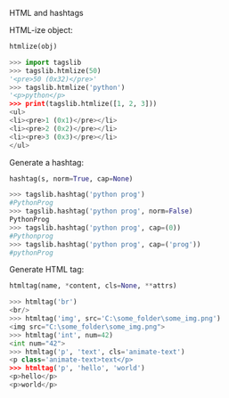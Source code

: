 HTML and hashtags

HTML-ize object:
```python
htmlize(obj)
```
```python
>>> import tagslib
>>> tagslib.htmlize(50)
'<pre>50 (0x32)</pre>'
>>> tagslib.htmlize('python')
'<p>python</p>
>>> print(tagslib.htmlize([1, 2, 3]))
<ul>
<li><pre>1 (0x1)</pre></li>
<li><pre>2 (0x2)</pre></li>
<li><pre>3 (0x3)</pre></li>
</ul>
```
Generate a hashtag:
```python
hashtag(s, norm=True, cap=None)
```
```python
>>> tagslib.hashtag('python prog')
#PythonProg
>>> tagslib.hashtag('python prog', norm=False)
PythonProg
>>> tagslib.hashtag('python prog', cap=(0))
#Pythonprog
>>> tagslib.hashtag('python prog', cap=('prog'))
#pythonProg
```
Generate HTML tag:
```python
htmltag(name, *content, cls=None, **attrs)
```
```python
>>> htmltag('br')
<br/>
>>> htmltag('img', src='C:\some_folder\some_img.png')
<img src="C:\some_folder\some_img.png">
>>> htmltag('int', num=42)
<int num="42">
>>> htmltag('p', 'text', cls='animate-text')
<p class='animate-text>text</p>
>>> htmltag('p', 'hello', 'world')
<p>hello</p>
<p>world</p>
```
